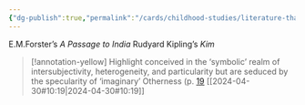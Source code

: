 ```yaml
---
{"dg-publish":true,"permalink":"/cards/childhood-studies/literature-that-attempts-to-find-syncretic-solutions/","created":"2024-04-30T13:36:53.260+08:00","updated":"2024-07-31T16:20:52.166+08:00"}
---
```


E.M.Forster’s *A Passage to India* 
Rudyard Kipling’s *Kim*

> [!annotation-yellow] Highlight
>conceived in the ‘symbolic’ realm of intersubjectivity, heterogeneity, and particularity but are seduced by the specularity of ‘imaginary’ Otherness (p. [19](zotero://open-pdf/library/items/AP4X9TIW?page=2&annotation=FLT45WFD) [[2024-04-30#10:19\|2024-04-30#10:19]]

